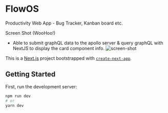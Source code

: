 # FlowOS
Productivity Web App - Bug Tracker, Kanban board etc.

Screen Shot (WooHoo!)
- Able to submit graphQL data to the apollo server & query graphQL with NextJS to display the card component info.
![screen-shot](https://user-images.githubusercontent.com/25935796/153012220-df65f2e1-1c4f-46b5-9674-4e1c66045b34.png)

This is a [Next.js](https://nextjs.org/) project bootstrapped with [`create-next-app`](https://github.com/vercel/next.js/tree/canary/packages/create-next-app).

## Getting Started

First, run the development server:

```bash
npm run dev
# or
yarn dev
```
